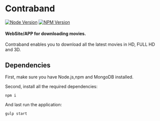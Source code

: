 # Contraband
[![Node Version](https://img.shields.io/gem/v/t.svg)][Node]
[![NPM Version](https://img.shields.io/travis/sferik/t.svg)][NPM]

[Node]: https://rubygems.org/gems/t
[NPM]: https://travis-ci.org/sferik/t

#### WebSite/APP for downloading movies.
Contraband enables you to download all the latest movies in HD, FULL HD and 3D.

## Dependencies
First, make sure you have Node.js,npm and MongoDB installed.

Second, install all the required dependencies:

    npm i

And last run the application:

    gulp start


